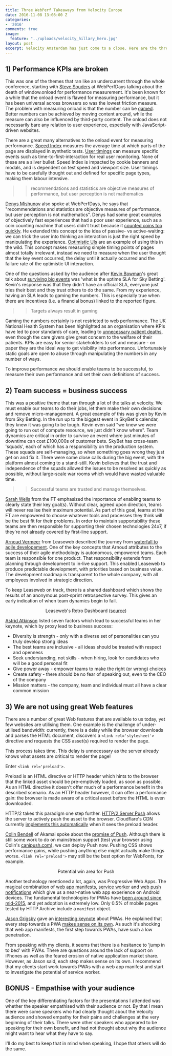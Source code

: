 ```yaml
---
title: Three WebPerf Takeaways from Velocity Europe
date: 2016-11-08 13:08:00 Z
categories:
- '2016'
comments: true
image:
  feature: "../uploads/velocity_hillary_hero.jpg"
layout: post
excerpt: Velocity Amsterdam has just come to a close. Here are the three key things that I am taking away from the two days of sessions.
---
```


## 1) Performance KPIs are broken

This was one of the themes that ran like an undercurrent through the whole conference, starting with [Steve Souders](https://twitter.com/souders) at WebPerfDays talking about the death of window.onload for performance measurement. It's been known for a while that the onload event is flawed for measuring performance, but it has been universal across browsers so was the lowest friction measure. The problem with measuring onload is that the number can be [gamed](http://www.leanblog.org/tag/gaming-the-numbers/). Better numbers can be achieved by moving content around, while the measure can also be influenced by third-party content. The onload does not necessarily bare any relation to user experience, especially with JavaScript-driven websites.

There are a great many alternatives to the onload event for measuring performance. [Speed Index](https://sites.google.com/a/webpagetest.org/docs/using-webpagetest/metrics/speed-index) measures the average time at which parts of the page are displayed in synthetic tests. [User timings](http://www.webperformance.io/custom-user-timings) can measure specific events such as time-to-first-interaction for real user monitoring. None of these are a silver bullet: Speed Index is impacted by cookie banners and modals, and is dependent on test speed and viewport size. User timings have to be carefully thought out and defined for specific page types, making them labour intensive.

> > recommendations and statistics are objective measures of performance, but user perception is not mathematics

[Denys Mishunov](https://twitter.com/mishunov) also spoke at WebPerfDays, he says that "recommendations and statistics are objective measures of performance, but user perception is not mathematics". Denys had some great examples of objectively fast experiences that had a poor user experience, such as a coin counting machine that users didn't trust because it [counted coins too quickly](http://www.90percentofeverything.com/2010/12/16/adding-delays-to-increase-perceived-value-does-it-work/). He extended this concept to the idea of passive- vs active-waiting: we can trick the user into thinking an interaction is just the right speed by manipulating the experience. [Optimistic UIs](https://www.smashingmagazine.com/2016/11/true-lies-of-optimistic-user-interfaces/) are an example of using this in the wild. This concept makes measuring simple timing points of pages almost totally irrelevant, instead we need to measure when the user thought that the key event occurred, the delay until it actually occurred and the failure rate of the optimistic UI interaction.

One of the questions asked by the audience after [Kevin Bowman](https://twitter.com/__kb)'s great talk about [surviving big events](http://conferences.oreilly.com/velocity/devops-web-performance-eu/public/schedule/detail/53557) was 'what is the uptime SLA for Sky Betting'. Kevin's response was that they didn't have an official SLA, everyone just tries their best and they trust others to do the same. From my experience, having an SLA leads to gaming the numbers. This is especially true when there are incentives (i.e. a financial bonus) linked to the reported figure.

> > Targets always result in gaming

Gaming the numbers certainly is not restricted to web performance. The UK National Health System has been highlighted as an organisation where KPIs have led to poor standards of care, leading to [unnecessary patient deaths](http://www.nationalhealthexecutive.com/Health-Care-News/nhs-performance-management-putting-standards-of-care-at-risk), even though the care givers give great concern to the welfare of their patients. KPIs are easy for senior stakeholders to set and measure - on paper they are the ideal way to get visibility into performance. Unfortunately static goals are open to abuse through manipulating the numbers in any number of ways.

To improve performance we should enable teams to be successful, to measure their own performance and set their own definitions of success.


## 2) Team success = business success


This was a positive theme that ran through a lot of the talks at velocity. We must enable our teams to do their jobs, let them make their own decisions and remove micro-management.
A great example of this was given by Kevin from Sky Betting. In the run up to the biggest event in SkyBet's calendar, they knew it was going to be tough. Kevin even said "we knew we were going to run out of compute resource, we just didn't know where". Team dynamics are critical in order to survive an event where just minutes of downtime can cost £100,000s of customer bets. SkyBet has cross-team 'squads', each of which has a responsibility on the production system. These squads are self-managing, so when something goes wrong they just get on and fix it. There were some close calls during the big event, with the platform almost coming to a stand-still. Kevin believes that the trust and independence of the squads allowed the issues to be resolved as quickly as possible, without large-scale war rooms which would have wasted valuable time.

> > Successful teams are trusted and manage themselves.

[Sarah Wells](https://twitter.com/sarahjwells) from the FT emphasized the importance of enabling teams to clearly state their key goal(s). Without clear, agreed upon direction, teams will never realise their maximum potential. As part of this goal, teams at the FT are empowered to choose whatever tools and processes they think will be the best fit for their problems. In order to maintain supportability these teams are then responsible for supporting their chosen technologies 24x7, if they're not already covered by first-line support.

[Arnoud Vermeer](https://twitter.com/funzoneq) from Leaseweb described the journey from [waterfall to agile developement](http://conferences.oreilly.com/velocity/devops-web-performance-eu/public/schedule/detail/52562). One of the key concepts that Arnoud attributes to the success of their agile methodology is autonomous, empowered teams. Each team is responsible for one product. That responsibility extends from planning through development to in-live support. This enabled Leaseweb to produce predictable development, with priorities based on business value. The development roadmap is transparent to the whole company, with all employees involved in strategic direction.

To keep Leaseweb on track, there is a shared dashboard which shows the results of an anonymous post-sprint retrospective survey. This gives an early indication of when team dynamics begin to fail.

<figure align="center">
<img class="resp" style="max-width:90%;" data-width="90" data-src="//webperf.ninja/uploads/team_dashboard.png"/>
<figcaption>Leaseweb's Retro Dashboard (<a href="http://cdn.oreillystatic.com/en/assets/1/event/167/The%20Anarchist%20Cookbook_%20DevOps%20and%20Agile%20recipes%20for%20blowing%20up%20the%20waterfall%20Presentation.pdf">source</a>)</figcaption>
</figure>

[Astrid Atkinson](https://twitter.com/shinynew_oz) listed seven factors which lead to successful teams in her keynote, which by proxy lead to business success:

 * Diversity is strength - only with a diverse set of personalities can you truly develop strong ideas
 * The best teams are inclusive - all ideas should be treated with respect and openness
 * Seek understanding, not skills - when hiring, look for candidates who will be a good personal fit
 * Give power away - empower teams to make the right (or wrong) choices
 * Create safety - there should be no fear of speaking out, even to the CEO of the company
 * Mission matters - the company, team and individual must all have a clear common mission


## 3) We are not using great Web features


There are a number of great Web features that are available to us today, yet few websites are utilising them. One example is the challenge of under-utilised bandwidth: currently, there is a delay while the browser downloads and parses the HTML document, discovers a ```<link rel='stylesheet'>``` directive and requests the CSS asset(s) required to render the page.

This process takes time. This delay is unnecessary as the server already knows what assets are critical to render the page!

Enter ```<link rel='preload'>```.

Preload is an HTML directive or HTTP header which hints to the browser that the linked asset should be pre-emptively loaded, as soon as possible. As an HTML directive it doesn't offer much of a performance benefit in the described scenario. As an HTTP header however, it can offer a performance gain: the browser is made aware of a critical asset before the HTML is even downloaded.

HTTP/2 takes this paradigm one step further. [HTTP/2 Server Push](https://www.igvita.com/2013/06/12/innovating-with-http-2.0-server-push/) allows the server to actively push the asset to the browser. Cloudflare's CDN currently [implements this automatically](https://blog.cloudflare.com/announcing-support-for-http-2-server-push-2/) when it sees the preload header.

[Colin Bendell](https://twitter.com/colinbendell) of Akamai spoke about the [promise of Push](http://conferences.oreilly.com/velocity/devops-web-performance-eu/public/schedule/detail/53584). Although there is still some work to do on mainstream support (test your browser using Colin's [canipush.com](https://canipush.com)), we can deploy Push now. Pushing CSS shows performance gains, while pushing anything else might actually make things worse. ```<link rel='preload'>``` may still be the best option for WebFonts, for example.

<figure align="center">
<img class="resp" style="max-width:80%;" data-width="80" data-src="//webperf.ninja/uploads/push.png"/>
<figcaption>Potential win area for Push</figcaption>
</figure>

Another technology mentioned a lot, again, was Progressive Web Apps. The magical combination of [web app manifests](https://developers.google.com/web/updates/2014/11/Support-for-installable-web-apps-with-webapp-manifest-in-chrome-38-for-Android), [service worker](https://jakearchibald.com/2014/using-serviceworker-today/) and [web push notifications](https://developers.google.com/web/fundamentals/engage-and-retain/push-notifications/) which give us a near-native web app experience on Android devices. The fundamental technologies for PWAs have [been around since mid-2015](https://infrequently.org/2015/06/progressive-apps-escaping-tabs-without-losing-our-soul/), and yet adoption is extremely low. Only 0.5% of mobile pages tested by HTTP Archive include a ```manifest``` object.

[Jason Grigsby](https://twitter.com/grigs) gave an [interesting keynote](http://conferences.oreilly.com/velocity/devops-web-performance-eu/public/schedule/detail/54697) about PWAs. He explained that every step towards a PWA [makes sense on its own](https://cloudfour.com/thinks/progressive-web-apps-simply-make-sense/). As such it's shocking that web app manifests, the first step towards PWAs, have such a low penetration.

From speaking with my clients, it seems that there is a hesitance to 'jump in to bed' with PWAs. There are questions around the lack of support on iPhones as well as the feared erosion of native application market share. However, as Jason said, each step makes sense on its own. I recommend that my clients start work towards PWAs with a web app manifest and start to investigate the potential of service worker.

## BONUS - Empathise with your audience

One of the key differentiating factors for the presentations I attended was whether the speaker empathised with their audience or not. By that I mean there were some speakers who had clearly thought about the Velocity audience and showed empathy for their pains and challenges at the very beginning of their talks. There were other speakers who appeared to be speaking for their own benefit, and had not thought about why the audience might want to hear what they have to say.

I'll do my best to keep that in mind when speaking, I hope that others will do the same.